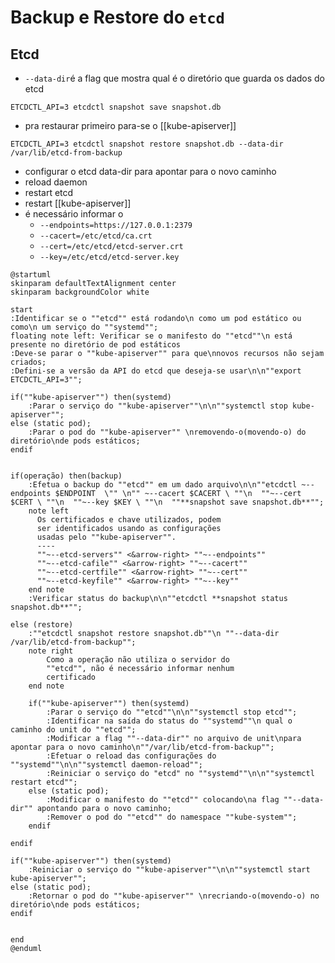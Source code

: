 # Backup e Restore do `etcd`


## Etcd

- `--data-dir`é a flag que mostra qual é o diretório que guarda os dados do etcd


```shell
ETCDCTL_API=3 etcdctl snapshot save snapshot.db
```

- pra restaurar primeiro para-se o [[kube-apiserver]]

```shell
ETCDCTL_API=3 etcdctl snapshot restore snapshot.db --data-dir /var/lib/etcd-from-backup
```

- configurar o etcd data-dir para apontar para o novo caminho
- reload daemon
- restart etcd
- restart [[kube-apiserver]]
- é necessário informar o
	- `--endpoints=https://127.0.0.1:2379`
	- `--cacert=/etc/etcd/ca.crt`
	- `--cert=/etc/etcd/etcd-server.crt`
	- `--key=/etc/etcd/etcd-server.key`


```plantuml
@startuml
skinparam defaultTextAlignment center
skinparam backgroundColor white

start
:Identificar se o ""etcd"" está rodando\n como um pod estático ou como\n um serviço do ""systemd"";
floating note left: Verificar se o manifesto do ""etcd""\n está presente no diretório de pod estáticos
:Deve-se parar o ""kube-apiserver"" para que\nnovos recursos não sejam criados;
:Defini-se a versão da API do etcd que deseja-se usar\n\n""export ETCDCTL_API=3"";

if(""kube-apiserver"") then(systemd)
	:Parar o serviço do ""kube-apiserver""\n\n""systemctl stop kube-apiserver"";
else (static pod);
	:Parar o pod do ""kube-apiserver"" \nremovendo-o(movendo-o) do diretório\nde pods estáticos;
endif


if(operação) then(backup)
	:Efetua o backup do ""etcd"" em um dado arquivo\n\n""etcdctl ~--endpoints $ENDPOINT  \"" \n"" ~--cacert $CACERT \ ""\n  ""~--cert $CERT \ ""\n  ""~--key $KEY \ ""\n  ""**snapshot save snapshot.db**"";
	note left
	  Os certificados e chave utilizados, podem
	  ser identificados usando as configurações
	  usadas pelo ""kube-apiserver"".
	  ----
	  ""~--etcd-servers"" <&arrow-right> ""~--endpoints""
	  ""~--etcd-cafile"" <&arrow-right> ""~--cacert""
	  ""~--etcd-certfile"" <&arrow-right> ""~--cert""
	  ""~--etcd-keyfile"" <&arrow-right> ""~--key""
	end note
	:Verificar status do backup\n\n""etcdctl **snapshot status snapshot.db**"";
	
else (restore)
	:""etcdctl snapshot restore snapshot.db""\n ""--data-dir /var/lib/etcd-from-backup"";
	note right
		Como a operação não utiliza o servidor do
		""etcd"", não é necessário informar nenhum
		certificado
	end note

	if(""kube-apiserver"") then(systemd)
		:Parar o serviço do ""etcd""\n\n""systemctl stop etcd"";
		:Identificar na saída do status do ""systemd""\n qual o caminho do unit do ""etcd"";
		:Modificar a flag ""--data-dir"" no arquivo de unit\npara apontar para o novo caminho\n""/var/lib/etcd-from-backup"";
		:Efetuar o reload das configurações do ""systemd""\n\n""systemctl daemon-reload"";
		:Reiniciar o serviço do "etcd" no ""systemd""\n\n""systemctl restart etcd"";
	else (static pod);
		:Modificar o manifesto do ""etcd"" colocando\na flag ""--data-dir"" apontando para o novo caminho;
		:Remover o pod do ""etcd"" do namespace ""kube-system"";
	endif
	
endif

if(""kube-apiserver"") then(systemd)
	:Reiniciar o serviço do ""kube-apiserver""\n\n""systemctl start kube-apiserver"";
else (static pod);
	:Retornar o pod do ""kube-apiserver"" \nrecriando-o(movendo-o) no diretório\nde pods estáticos;
endif


end
@enduml
```
